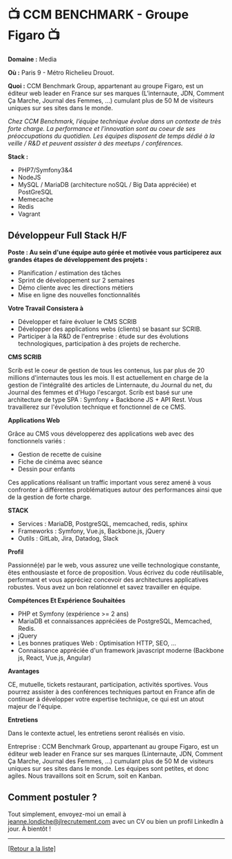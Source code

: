 # 📺 CCM BENCHMARK - Groupe Figaro 📺

**Domaine :** Media

**Où :** Paris 9 - Métro Richelieu Drouot.

**Quoi :** CCM Benchmark Group, appartenant au groupe Figaro, est un éditeur web leader en France sur ses marques (L’internaute, JDN, Comment Ça Marche, Journal des Femmes, ...) cumulant plus de 50 M de visiteurs uniques sur ses sites dans le monde.

*Chez CCM Benchmark, l’équipe technique évolue dans un contexte de très forte charge. La performance et l’innovation sont au coeur de ses préoccupations du quotidien. Les équipes disposent de temps dédié à la veille / R&D et peuvent assister à des meetups / conférences.*

**Stack :** 

* PHP7/Symfony3&4 
* NodeJS
* MySQL / MariaDB (architecture noSQL / Big Data appréciée) et PostGreSQL
* Memecache 
* Redis
* Vagrant

## Développeur Full Stack H/F

**Poste : Au sein d'une équipe auto gérée et motivée vous participerez aux grandes étapes de développement des projets :**

* Planification / estimation des tâches
* Sprint de développement sur 2 semaines
* Démo cliente avec les directions métiers
* Mise en ligne des nouvelles fonctionnalités

**Votre Travail Consistera à**

* Développer et faire évoluer le CMS SCRIB
* Développer des applications webs (clients) se basant sur SCRIB.
* Participer à la R&D de l'entreprise : étude sur des évolutions technologiques, participation à des projets de recherche.

**CMS SCRIB**

Scrib est le coeur de gestion de tous les contenus, lus par plus de 20 millions d'internautes tous les mois. Il est actuellement en charge de la gestion de l'intégralité des articles de Linternaute, du Journal du net, du Journal des femmes et d'Hugo l'escargot.
Scrib est basé sur une architecture de type SPA : Symfony + Backbone JS + API Rest.
Vous travaillerez sur l'évolution technique et fonctionnel de ce CMS.

**Applications Web**

Grâce au CMS vous développerez des applications web avec des fonctionnels variés :

* Gestion de recette de cuisine
* Fiche de cinéma avec séance
* Dessin pour enfants

Ces applications réalisant un traffic important vous serez amené à vous confronter à différentes problématiques autour des performances ainsi que de la gestion de forte charge.

**STACK**

* Services : MariaDB, PostgreSQL, memcached, redis, sphinx
* Frameworks : Symfony, Vue.js, Backbone.js, jQuery
* Outils : GitLab, Jira, Datadog, Slack

**Profil**

Passionné(e) par le web, vous assurez une veille technologique constante, êtes enthousiaste et force de proposition.
Vous écrivez du code réutilisable, performant et vous appréciez concevoir des architectures applicatives robustes.
Vous avez un bon relationnel et savez travailler en équipe.

**Compétences Et Expérience Souhaitées**

* PHP et Symfony (expérience >= 2 ans)
* MariaDB et connaissances appréciées de PostgreSQL, Memcached, Redis.
* jQuery
* Les bonnes pratiques Web : Optimisation HTTP, SEO, ...
* Connaissance appréciée d'un framework javascript moderne (Backbone js, React, Vue.js, Angular)

**Avantages**

CE, mutuelle, tickets restaurant, participation, activités sportives.
Vous pourrez assister à des conférences techniques partout en France afin de continuer à développer votre expertise technique, ce qui est un atout majeur de l'équipe.

**Entretiens**

Dans le contexte actuel, les entretiens seront réalisés en visio.

Entreprise : CCM Benchmark Group, appartenant au groupe Figaro, est un éditeur web leader en France sur ses marques (Linternaute, JDN, Comment Ça Marche, Journal des Femmes, ...) cumulant plus de 50 M de visiteurs uniques sur ses sites dans le monde.
Les équipes sont petites, et donc agiles. Nous travaillons soit en Scrum, soit en Kanban.


## Comment postuler ?

Tout simplement, envoyez-moi un email à jeanne.londiche@jlrecrutement.com avec un CV ou bien un profil LinkedIn à jour. À bientôt ! 

----
<a href="https://github.com/jlondiche/job-board-php/blob/master/README.md">[Retour a la liste]</a>


